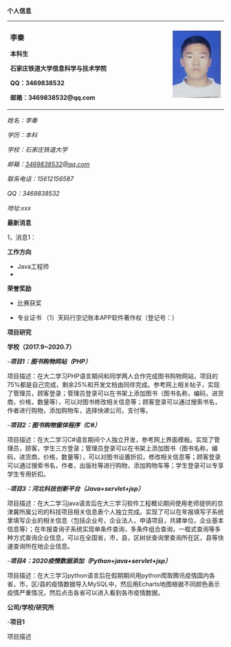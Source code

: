 **个人信息**
<table border="0">
  <tr>
    <td width="75%">
      <p><b><h3>李秦</h3><b><p>
      <p><b>本科生</b></p>
      <p><b>石家庄铁道大学信息科学与技术学院</b></p>
      <p><b>QQ：3469838532</b></p>
      <p><b>邮箱：3469838532@qq.com</b></p>
    </td>
    <td width="25%">
      <img src="./liqin.jpg" width="100%">     
    </td>
  </tr>
</table>


*姓名：李秦*

*学历：本科*

*学校：石家庄铁道大学*

*邮箱：3469838532@qq.com*

*联系电话：15612156587*

*QQ：3469838532*

*地址:xxx*

**最新消息**

1，消息1：

**工作方向**
- Java工程师
- 

**荣誉奖励**
- 比赛获奖

- 专业证书
  （1）天码行空记账本APP软件著作权（登记号：）
  
**项目研究**

**学校（2017.9~2020.7）**

-***项目1：图书购物网站（PHP）***

项目描述：在大二学习PHP语言期间和同学两人合作完成图书购物网站，项目的75%都是自己完成，剩余25%和开发文档由同伴完成。参考网上相关帖子，实现了管理员，顾客登录；管理员登录可以在书架上添加图书（图书名称，编码，进货商，价格，数量等），可以对图书修改相关信息等；顾客登录可以通过搜索书名，作者进行购物，添加购物车，选择快递公司，支付等。

-***项目2：图书购物窗体程序（C#）***

项目描述：在大二学习C#语言期间个人独立开发，参考网上界面模板。实现了管理员，顾客，学生三方登录；管理员登录可以在书架上添加图书（图书名称，编码，进货商，价格，数量等），可以对图书设置折扣，修改相关信息等；顾客登录可以通过搜索书名，作者，出版社等进行购物，添加购物车等；学生登录可以专享学生专用折扣。

-***项目3：河北科技创新平台（Java+servlet+jsp）***

项目描述：在大二学习java语言后在大三学习软件工程概论期间使用老师提供的京津冀所属公司的科技项目相关信息表个人独立完成。实现了可以在年报填写子系统里填写企业的相关信息（包括企业号，企业法人，申请项目，共建单位，企业基本信息等）；在年报查询子系统实现单条件查询，多条件组合查询，一框式查询等多种方式查询企业信息，可以在全国省，市，县，区树状查询里查询所在区，县等快速查询所在地企业信息。

-***项目4：2020疫情数据添加（Python+java+servlet+jsp）***

项目描述：在大三学习python语言后在假期期间用python爬取腾讯疫情国内各省，市，区/县的疫情数据导入MySQL中，然后用Echarts地图根据不同颜色表示疫情严重情况，然后点击各省可以进入看到各市疫情数据。

**公司/学校/研究所**

-**项目1**

项目描述
